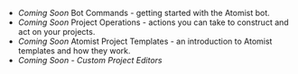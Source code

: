 
* *Coming Soon* Bot Commands - getting started with the Atomist bot.
* *Coming Soon* Project Operations - actions you can take to construct and act on your projects.
* *Coming Soon* Atomist Project Templates - an introduction to Atomist templates and how they work.
* *Coming Soon* - *Custom Project Editors*